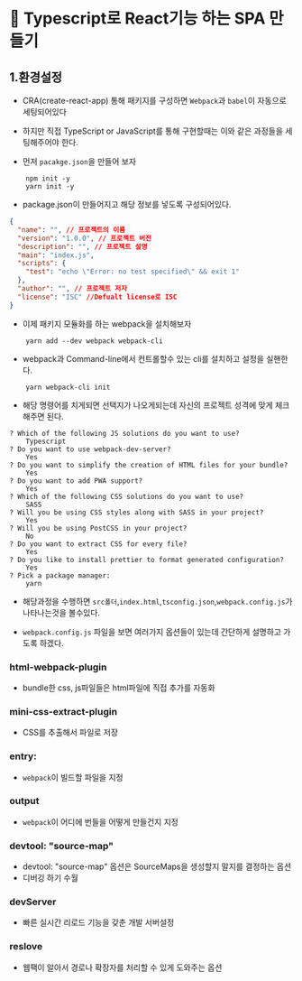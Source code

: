 # 🚀 Typescript로 React기능 하는 SPA 만들기

## 1.환경설정

- CRA(create-react-app) 통해 패키지를 구성하면 `Webpack`과 `babel`이 자동으로 세팅되어있다

- 하지만 직접 TypeScript or JavaScript를 통해 구현할때는 이와 같은 과정들을 세팅해주어야 한다.

- 먼저 `pacakge.json`을 만들어 보자

```properties
    npm init -y
    yarn init -y
```

- package.json이 만들어지고 해당 정보를 넣도록 구성되어있다.

```json
{
  "name": "", // 프로젝트의 이름
  "version": "1.0.0", // 프로젝트 버전
  "description": "", // 프로젝트 설명
  "main": "index.js",
  "scripts": {
    "test": "echo \"Error: no test specified\" && exit 1"
  },
  "author": "", // 프로젝트 저자
  "license": "ISC" //Defualt license로 ISC
}
```

- 이제 패키지 모듈화를 하는 webpack을 설치해보자

```properties
    yarn add --dev webpack webpack-cli
```

- webpack과 Command-line에서 컨트롤할수 있는 cli를 설치하고 설정을 실핸한다.

```properties
    yarn webpack-cli init
```

- 해당 명령어를 치게되면 선택지가 나오게되는데 자신의 프로젝트 성격에 맞게 체크해주면 된다.

```properties
? Which of the following JS solutions do you want to use?
    Typescript
? Do you want to use webpack-dev-server?
    Yes
? Do you want to simplify the creation of HTML files for your bundle?
    Yes
? Do you want to add PWA support?
    Yes
? Which of the following CSS solutions do you want to use?
    SASS
? Will you be using CSS styles along with SASS in your project?
    Yes
? Will you be using PostCSS in your project?
    No
? Do you want to extract CSS for every file?
    Yes
? Do you like to install prettier to format generated configuration?
    Yes
? Pick a package manager:
    yarn
```

- 해당과정을 수행하면 `src폴더`,`index.html`,`tsconfig.json`,`webpack.config.js`가 나타나는것을 볼수있다.

- `webpack.config.js` 파일을 보면 여러가지 옵션들이 있는데 간단하게 설명하고 가도록 하겠다.

### html-webpack-plugin

- bundle한 css, js파일들은 html파일에 직접 추가를 자동화

### mini-css-extract-plugin

- CSS를 추출해서 파일로 저장

### entry:

- `webpack`이 빌드할 파일을 지정

### output

- `webpack`이 어디에 번들을 어떻게 만들건지 지정

### devtool: "source-map"

- devtool: "source-map" 옵션은 SourceMaps을 생성할지 말지를 결정하는 옵션
- 디버깅 하기 수월

### devServer

- 빠른 실시간 리로드 기능을 갖춘 개발 서버설정

### reslove

- 웹팩이 알아서 경로나 확장자를 처리할 수 있게 도와주는 옵션
